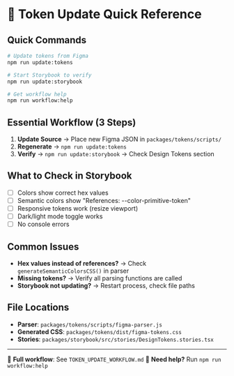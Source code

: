 # 🚀 Token Update Quick Reference

## Quick Commands
```bash
# Update tokens from Figma
npm run update:tokens

# Start Storybook to verify
npm run update:storybook

# Get workflow help
npm run workflow:help
```

## Essential Workflow (3 Steps)
1. **Update Source** → Place new Figma JSON in `packages/tokens/scripts/`
2. **Regenerate** → `npm run update:tokens`
3. **Verify** → `npm run update:storybook` → Check Design Tokens section

## What to Check in Storybook
- [ ] Colors show correct hex values
- [ ] Semantic colors show "References: --color-primitive-token"
- [ ] Responsive tokens work (resize viewport)
- [ ] Dark/light mode toggle works
- [ ] No console errors

## Common Issues
- **Hex values instead of references?** → Check `generateSemanticColorsCSS()` in parser
- **Missing tokens?** → Verify all parsing functions are called
- **Storybook not updating?** → Restart process, check file paths

## File Locations
- **Parser**: `packages/tokens/scripts/figma-parser.js`
- **Generated CSS**: `packages/tokens/dist/figma-tokens.css`
- **Stories**: `packages/storybook/src/stories/DesignTokens.stories.tsx`

---
📖 **Full workflow**: See `TOKEN_UPDATE_WORKFLOW.md`
🔧 **Need help?** Run `npm run workflow:help`

